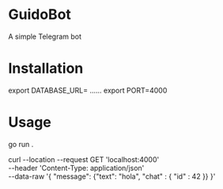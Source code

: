 # GuidoBot
A simple Telegram bot

# Installation

export DATABASE_URL= ......
export PORT=4000


# Usage

go run .

curl --location --request GET 'localhost:4000' \
--header 'Content-Type: application/json' \
--data-raw '{
    "message": {"text": "hola", "chat" : { "id" : 42 }}
}'

